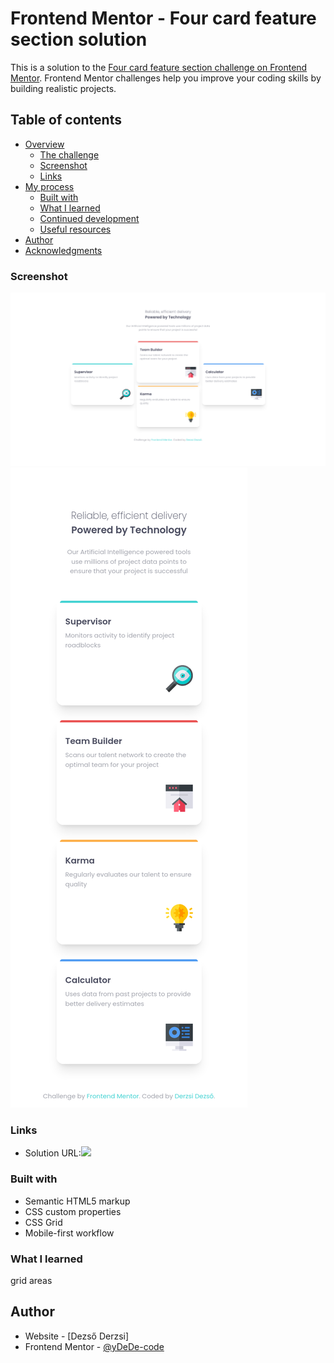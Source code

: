# Frontend Mentor - Four card feature section solution

This is a solution to the [Four card feature section challenge on Frontend Mentor](https://www.frontendmentor.io/challenges/four-card-feature-section-weK1eFYK). Frontend Mentor challenges help you improve your coding skills by building realistic projects. 

## Table of contents

- [Overview](#overview)
  - [The challenge](#the-challenge)
  - [Screenshot](#screenshot)
  - [Links](#links)
- [My process](#my-process)
  - [Built with](#built-with)
  - [What I learned](#what-i-learned)
  - [Continued development](#continued-development)
  - [Useful resources](#useful-resources)
- [Author](#author)
- [Acknowledgments](#acknowledgments)

### Screenshot

![](screenshots/screenshot-desktop.png)
![](screenshots/screenshot-mobile.png)



### Links

- Solution URL:![](https://frontendmentor-four-card-project.netlify.app/)

### Built with

- Semantic HTML5 markup
- CSS custom properties
- CSS Grid
- Mobile-first workflow


### What I learned
grid areas


## Author

- Website - [Dezső Derzsi]
- Frontend Mentor - [@yDeDe-code](https://www.frontendmentor.io/profile/DeDe-code)
